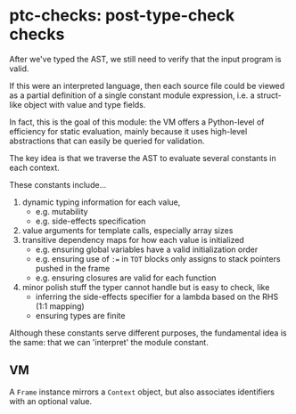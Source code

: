 # ptc-checks: post-type-check checks

After we've typed the AST, we still need to verify that the input program is valid.

If this were an interpreted language, then each source file could be viewed as a partial definition of a single constant
module expression, i.e. a struct-like object with value and type fields.

In fact, this is the goal of this module:
the VM offers a Python-level of efficiency for static evaluation,
mainly because it uses high-level abstractions that can easily be queried for validation.

The key idea is that we traverse the AST to evaluate several constants in each context.

These constants include...
1. dynamic typing information for each value, 
    - e.g. mutability
    - e.g. side-effects specification
2. value arguments for template calls, especially array sizes
3. transitive dependency maps for how each value is initialized
    - e.g. ensuring global variables have a valid initialization order
    - e.g. ensuring use of `:=` in `TOT` blocks only assigns to stack pointers pushed in the frame
    - e.g. ensuring closures are valid for each function
4. minor polish stuff the typer cannot handle but is easy to check, like
    - inferring the side-effects specifier for a lambda based on the RHS (1:1 mapping)
    - ensuring types are finite

Although these constants serve different purposes, the fundamental idea is the same: that we can 'interpret' the module
constant.

## VM

A `Frame` instance mirrors a `Context` object, but also associates identifiers with an optional value.

